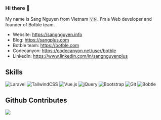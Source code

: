 ### Hi there 👋

My name is Sang Nguyen from Vietnam :vietnam:. I'm a Web developer and founder of Botble team.

 - Website: https://sangnguyen.info
 - Blog: https://sangplus.com
 - Botble team: https://botble.com
 - Codecanyon: https://codecanyon.net/user/botble
 - LinkedIn: https://www.linkedin.com/in/sangnguyenplus
 
## Skills

![Laravel](https://img.shields.io/badge/laravel-%23FF2D20.svg?style=for-the-badge&logo=laravel&logoColor=white)
![TailwindCSS](https://img.shields.io/badge/tailwindcss-%2338B2AC.svg?style=for-the-badge&logo=tailwind-css&logoColor=white)
![Vue.js](https://img.shields.io/badge/vuejs-%2335495e.svg?style=for-the-badge&logo=vuedotjs&logoColor=%234FC08D)
![jQuery](https://img.shields.io/static/v1?style=for-the-badge&message=jQuery&color=0769AD&logo=jQuery&logoColor=FFFFFF&label=)
![Bootstrap](https://img.shields.io/badge/bootstrap-%23563D7C.svg?style=for-the-badge&logo=bootstrap&logoColor=white)
![Git](https://img.shields.io/badge/git-%23F05033.svg?style=for-the-badge&logo=git&logoColor=white)
![Bobtle](https://img.shields.io/static/v1?style=for-the-badge&message=Botble&color=2980b9&logo=botblecms&logoColor=FFFFFF&label=)

## Github Contributes
![](https://github-readme-stats.vercel.app/api?username=sangnguyenplus&hide_border=false&include_all_commits=false&count_private=true)<br/>
